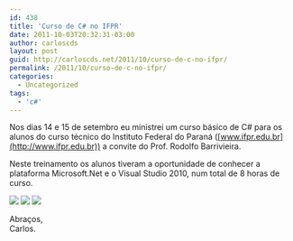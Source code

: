 ```yaml
---
id: 438
title: 'Curso de C# no IFPR'
date: 2011-10-03T20:32:31-03:00
author: carloscds
layout: post
guid: http://carloscds.net/2011/10/curso-de-c-no-ifpr/
permalink: /2011/10/curso-de-c-no-ifpr/
categories:
  - Uncategorized
tags:
  - 'c#'
---
```

Nos dias 14 e 15 de setembro eu ministrei um curso básico de C# para os alunos do curso técnico do Instituto Federal do Paraná ([www.ifpr.edu.br](http://www.ifpr.edu.br)) a convite do Prof. Rodolfo Barrivieira.

Neste treinamento os alunos tiveram a oportunidade de conhecer a plataforma Microsoft.Net e o Visual Studio 2010, num total de 8 horas de curso.

![]( wp-content/uploads/2011/10/DSC01678.jpg)
![]( wp-content/uploads/2011/10/DSC01679.jpg)
![]( wp-content/uploads/2011/10/DSC01680.jpg)

Abraços,  
Carlos.